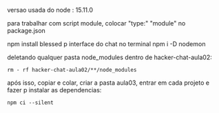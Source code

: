 versao usada do node : 15.11.0

para trabalhar com script module, colocar "type:" "module" no package.json

npm install blessed p interface do chat no terminal
npm i -D nodemon


deletando qualquer pasta node_modules dentro de hacker-chat-aula02:

```
rm - rf hacker-chat-aula02/**/node_modules
```

após isso, copiar e colar, criar a pasta aula03, entrar em cada projeto e fazer p instalar as dependencias:

```
npm ci --silent
```
